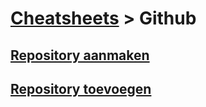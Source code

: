 # [Cheatsheets](../cheatsheets.md) > Github

## [Repository aanmaken](repository_aanmaken.md)
## [Repository toevoegen](repository_toevoegen.md)